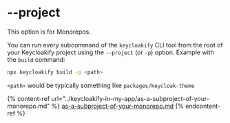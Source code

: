 # --project

This option is for Monorepos.&#x20;

You can run every subcommand of the `keycloakify` CLI tool from the root of your Keycloakify project using the `--project` (or `-p`) option. Example with the `build` command:

```bash
npx keycloakify build -p <path>
```

`<path>` would be typically something like `packages/keycloak-theme`

{% content-ref url="../keycloakify-in-my-app/as-a-subproject-of-your-monorepo.md" %}
[as-a-subproject-of-your-monorepo.md](../keycloakify-in-my-app/as-a-subproject-of-your-monorepo.md)
{% endcontent-ref %}
